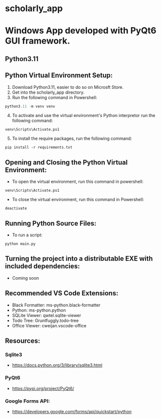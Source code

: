 # scholarly_app
# Windows App developed with PyQt6 GUI framework.
## Python3.11

## Python Virtual Environment Setup:
1. Download Python3.11, easier to do so on Microsft Store.
2. Get into the scholarly_app directory.
3. Run the following command in Powershell:
```powershell
python3.11 -m venv venv
```
4. To activate and use the virtual environment's Python interpretor run the following command:
```
venv\Scripts\Activate.ps1
```
5. To install the require packages, run the following command:
```
pip install -r requirements.txt
```

## Opening and Closing the Python Virtual Environment:
- To open the virtual environment, run this command in powershell:
```
venv\Scripts\Activate.ps1
```
- To close the virtual environment, run this command in Powershell:
```
deactivate
```

## Running Python Source Files:
- To run a script:
```
python main.py
```

## Turning the project into a distributable EXE with included dependencies:
- Coming soon

## Recommended VS Code Extensions:
- Black Formatter: ms-python.black-formatter
- Python: ms-python.python
- SQLite Viewer: qwtel.sqlite-viewer
- Todo Tree: Gruntfuggly.todo-tree
- Office Viewer: cweijan.vscode-office

## Resources:
### Sqlite3
- https://docs.python.org/3/library/sqlite3.html
### PyQt6
- https://pypi.org/project/PyQt6/
### Google Forms API:
- https://developers.google.com/forms/api/quickstart/python